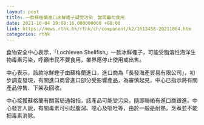 ```yaml
---
layout: post
title: 一款蘇格蘭進口冰鮮蟶子疑受污染　當局籲勿食用
date: 2021-10-04 19:08:16.000000000 +08:00
link: https://news.rthk.hk/rthk/ch/component/k2/1613458-20211004.htm
categories: rthk
---
```


食物安全中心表示，「Lochleven Shellfish」一款冰鮮蟶子，可能受脂溶性海洋生物毒素污染，呼籲市民不要食用，業界應停止使用或出售。

中心表示，該款冰鮮蟶子由蘇格蘭進口，進口商為「長發海產貿易有限公司」，初步調查發現，有關進口商曾進口部分受影響產品，為審慎起見，中心已指示將有關產品停售、下架及回收。

中心接獲蘇格蘭有關當局通報指，該產品可能受污染，隨即聯絡有進口商跟進。中心發言人說，有關毒素可引起腹瀉、噁心及嘔吐等，由於一般是耐熱，烹煮並不能把毒素消除。
